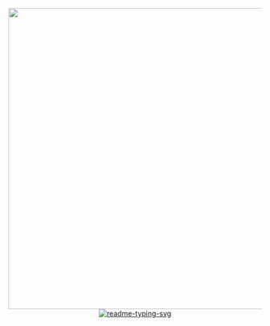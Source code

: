 <center>
  <p align="center">
    <a href="#">
      <img width="600" src="https://github-profile-trophy.vercel.app/?username=tripleseven190504&theme=dracula&title=Joined2020,MultiLanguage,Experience">
    </a>
    <a href="#">
      <img src="https://readme-typing-svg.herokuapp.com?font=Rubik+Doodle+Shadow&amp;pause=1000&amp;color=6272A4&amp;center=true&amp;random=false&amp;width=435&amp;lines=Welcome+to+Ta+Tuan+Anh's+profile!" alt="readme-typing-svg">
    </a>
  </p>
</center>
